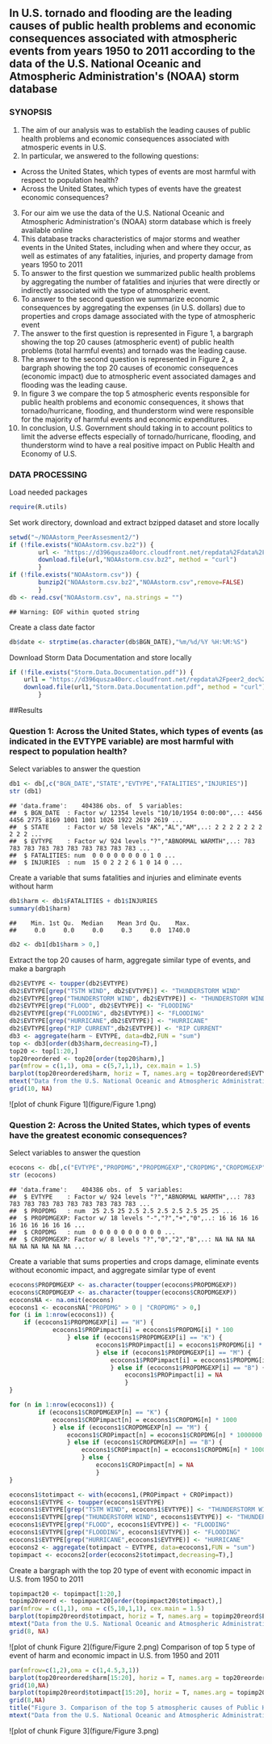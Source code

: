 ## In U.S. tornado and flooding are the leading causes of public health problems and economic consequences associated with atmospheric events from years 1950 to 2011 according to the data of the U.S. National Oceanic and Atmospheric Administration's (NOAA) storm database

### SYNOPSIS
1. The aim of our analysis was to establish the leading causes of public health problems and economic consequences associated with atmosperic events in U.S.
2. In particular, we answered to the following questions:
  * Across the United States, which types of events are most harmful with respect to population health?
  * Across the United States, which types of events have the greatest economic consequences?
3. For our aim we use the data of the U.S. National Oceanic and Atmospheric Administration's (NOAA) storm database which is freely available online   
4. This database tracks characteristics of major storms and weather events in the United States, including when and where they occur, as well as estimates of any fatalities, injuries, and property damage from years 1950 to 2011
5. To answer to the first question we summarized public health problems by aggregating the number of fatalities and injuries that were directly or indirectly associated with the type of atmospheric event. 
6. To answer to the second question we summarize economic consequences by aggregating the expenses (in U.S. dollars) due to properties and crops damage associated with the type of atmospheric event
7. The answer to the first question is represented in Figure 1, a bargraph showing the top 20 causes (atmospheric event) of public health problems (total harmful events) and tornado was the leading cause. 
8. The answer to the second question is represented in Figure 2, a bargraph showing the top 20 causes of economic consequences (economic impact) due to atmospheric event associated damages and flooding was the leading cause.
9. In figure 3 we compare the top 5 atmospheric events responsible for public health problems and economic consequences, it shows that tornado/hurricane, flooding, and thunderstorm wind were responsible for the majority of harmful events and economic expenditures. 
10. In conclusion, U.S. Government should taking in to account politics to limit the adverse effects especially of tornado/hurricane, flooding, and thunderstorm wind to have a real positive impact on Public Health and Economy of U.S. 

### DATA PROCESSING

Load needed packages

```r
require(R.utils)
```

Set work directory, download and extract bzipped dataset and store locally

```r
setwd("~/NOAAstorm_PeerAssesment2/")
if (!file.exists("NOAAstorm.csv.bz2")) {
        url <- "https://d396qusza40orc.cloudfront.net/repdata%2Fdata%2FStormData.csv.bz2"
        download.file(url,"NOAAstorm.csv.bz2", method = "curl")        
        }
if (!file.exists("NOAAstorm.csv")) {
        bunzip2("NOAAstorm.csv.bz2","NOAAstorm.csv",remove=FALSE)
        } 
db <- read.csv("NOAAstorm.csv", na.strings = "")
```

```
## Warning: EOF within quoted string
```

Create a class date factor

```r
db$date <- strptime(as.character(db$BGN_DATE),"%m/%d/%Y %H:%M:%S")
```

Download Storm Data Documentation and store locally

```r
if (!file.exists("Storm.Data.Documentation.pdf")) {
    url1 = "https://d396qusza40orc.cloudfront.net/repdata%2Fpeer2_doc%2Fpd01016005curr.pdf"
    download.file(url1,"Storm.Data.Documentation.pdf", method = "curl")
        }
```

##Results

### Question 1: Across the United States, which types of events (as indicated in the EVTYPE variable) are most harmful with respect to population health?

Select variables to answer the question

```r
db1 <- db[,c("BGN_DATE","STATE","EVTYPE","FATALITIES","INJURIES")]
str (db1)
```

```
## 'data.frame':	404386 obs. of  5 variables:
##  $ BGN_DATE  : Factor w/ 12354 levels "10/10/1954 0:00:00",..: 4456 4456 2775 8169 1001 1001 1026 1922 2619 2619 ...
##  $ STATE     : Factor w/ 58 levels "AK","AL","AM",..: 2 2 2 2 2 2 2 2 2 2 ...
##  $ EVTYPE    : Factor w/ 924 levels "?","ABNORMAL WARMTH",..: 783 783 783 783 783 783 783 783 783 783 ...
##  $ FATALITIES: num  0 0 0 0 0 0 0 0 1 0 ...
##  $ INJURIES  : num  15 0 2 2 2 6 1 0 14 0 ...
```

Create a variable that sums fatalities and injuries and eliminate events without harm

```r
db1$harm <- db1$FATALITIES + db1$INJURIES
summary(db1$harm)
```

```
##    Min. 1st Qu.  Median    Mean 3rd Qu.    Max. 
##     0.0     0.0     0.0     0.3     0.0  1740.0
```

```r
db2 <- db1[db1$harm > 0,]
```

Extract the top 20 causes of harm, aggregate similar type of events, and make a bargraph 

```r
db2$EVTYPE <- toupper(db2$EVTYPE)
db2$EVTYPE[grep("TSTM WIND", db2$EVTYPE)] <- "THUNDERSTORM WIND"
db2$EVTYPE[grep("THUNDERSTORM WIND", db2$EVTYPE)] <- "THUNDERSTORM WIND"
db2$EVTYPE[grep("FLOOD", db2$EVTYPE)] <- "FLOODING"
db2$EVTYPE[grep("FLOODING", db2$EVTYPE)] <- "FLOODING"
db2$EVTYPE[grep("HURRICANE",db2$EVTYPE)] <- "HURRICANE"
db2$EVTYPE[grep("RIP CURRENT",db2$EVTYPE)] <- "RIP CURRENT"
db3 <- aggregate(harm ~ EVTYPE, data=db2,FUN = "sum")
top <- db3[order(db3$harm,decreasing=T),]
top20 <- top[1:20,]
top20reordered <- top20[order(top20$harm),]
par(mfrow = c(1,1), oma = c(5,7,1,1), cex.main = 1.5)
barplot(top20reordered$harm, horiz = T, names.arg = top20reordered$EVTYPE, las = 1, cex.names = 1, xlab = "Total harmful events", xlim = c(0,100000), main = "Figure 1. Top 20 causes and number of harmful events (fatalities + injuries) \nfrom 1950 to 2011 in U.S.")
mtext("Data from the U.S. National Oceanic and Atmospheric Administration's (NOAA) storm database", side = 1, outer = T, cex = 1.2) 
grid(10, NA)
```

![plot of chunk Figure 1](figure/Figure 1.png) 

### Question 2: Across the United States, which types of events have the greatest economic consequences?

Select variables to answer the question

```r
ecocons <- db[,c("EVTYPE","PROPDMG","PROPDMGEXP","CROPDMG","CROPDMGEXP")]
str (ecocons)
```

```
## 'data.frame':	404386 obs. of  5 variables:
##  $ EVTYPE    : Factor w/ 924 levels "?","ABNORMAL WARMTH",..: 783 783 783 783 783 783 783 783 783 783 ...
##  $ PROPDMG   : num  25 2.5 25 2.5 2.5 2.5 2.5 2.5 25 25 ...
##  $ PROPDMGEXP: Factor w/ 18 levels "-","?","+","0",..: 16 16 16 16 16 16 16 16 16 16 ...
##  $ CROPDMG   : num  0 0 0 0 0 0 0 0 0 0 ...
##  $ CROPDMGEXP: Factor w/ 8 levels "?","0","2","B",..: NA NA NA NA NA NA NA NA NA NA ...
```

Create a variable that sums properties and crops damage, eliminate events without economic impact, and aggregate similar type of event

```r
ecocons$PROPDMGEXP <- as.character(toupper(ecocons$PROPDMGEXP))
ecocons$CROPDMGEXP <- as.character(toupper(ecocons$CROPDMGEXP))
ecoconsNA <- na.omit(ecocons)
ecocons1 <- ecoconsNA["PROPDMG" > 0 | "CROPDMG" > 0,]
for (i in 1:nrow(ecocons1)) {
    if (ecocons1$PROPDMGEXP[i] == "H") {
            ecocons1$PROPimpact[i] = ecocons1$PROPDMG[i] * 100
                } else if (ecocons1$PROPDMGEXP[i] == "K") {
                        ecocons1$PROPimpact[i] = ecocons1$PROPDMG[i] * 1000
                        } else if (ecocons1$PROPDMGEXP[i] == "M") {
                            ecocons1$PROPimpact[i] = ecocons1$PROPDMG[i] * 1000000
                            } else if (ecocons1$PROPDMGEXP[i] == "B") {ecocons1$PROPimpact[i] = ecocons1$PROPDMG[i] * 1000000000                                                                       } else {
                                ecocons1$PROPimpact[i] = NA
                                }
}

for (n in 1:nrow(ecocons1)) {
        if (ecocons1$CROPDMGEXP[n] == "K") {
            ecocons1$CROPimpact[n] = ecocons1$CROPDMG[n] * 1000
            } else if (ecocons1$CROPDMGEXP[n] == "M") {
                ecocons1$CROPimpact[n] = ecocons1$CROPDMG[n] * 1000000
                } else if (ecocons1$CROPDMGEXP[n] == "B") {
                    ecocons1$CROPimpact[n] = ecocons1$CROPDMG[n] * 1000000000
                    } else {
                        ecocons1$CROPimpact[n] = NA
                        }
}

ecocons1$totimpact <- with(ecocons1,(PROPimpact + CROPimpact)) 
ecocons1$EVTYPE <- toupper(ecocons1$EVTYPE)
ecocons1$EVTYPE[grep("TSTM WIND", ecocons1$EVTYPE)] <- "THUNDERSTORM WIND"
ecocons1$EVTYPE[grep("THUNDERSTORM WIND", ecocons1$EVTYPE)] <- "THUNDERSTORM WIND"
ecocons1$EVTYPE[grep("FLOOD", ecocons1$EVTYPE)] <- "FLOODING"
ecocons1$EVTYPE[grep("FLOODING", ecocons1$EVTYPE)] <- "FLOODING"
ecocons1$EVTYPE[grep("HURRICANE",ecocons1$EVTYPE)] <- "HURRICANE"
ecocons2 <- aggregate(totimpact ~ EVTYPE, data=ecocons1,FUN = "sum")
topimpact <- ecocons2[order(ecocons2$totimpact,decreasing=T),]
```

Create a bargraph with the top 20 type of event with economic impact in U.S. from 1950 to 2011

```r
topimpact20 <- topimpact[1:20,]
topimp20reord <- topimpact20[order(topimpact20$totimpact),]
par(mfrow = c(1,1), oma = c(5,10,1,1), cex.main = 1.5)
barplot(topimp20reord$totimpact, horiz = T, names.arg = topimp20reord$EVTYPE, las = 1, cex.names = 1, xlab = "Economic expenditure (U.S. Dollars $)", xlim = c(0,20000000000), main = "Figure 2. Top 20 causes (type of event) of economical expenditure for damage \nto property and crop from 1950 to 2011 in U.S.") 
mtext("Data from the U.S. National Oceanic and Atmospheric Administration's (NOAA) storm database", side = 1, outer = T, cex = 1.2) 
grid(8, NA)
```

![plot of chunk Figure 2](figure/Figure 2.png) 
Comparison of top 5 type of event of harm and economic impact in U.S. from 1950 and 2011

```r
par(mfrow=c(1,2),oma = c(1,4.5,3,1))
barplot(top20reordered$harm[15:20], horiz = T, names.arg = top20reordered$EVTYPE[15:20], las = 1, cex.names = 0.8, xlim = c(0,100000), xlab = "Total harmful events")
grid(10,NA)
barplot(topimp20reord$totimpact[15:20], horiz = T, names.arg = topimp20reord$EVTYPE[15:20], las = 1, cex.names = 0.8, xlim = c(0,20000000000), xlab = "Economic expenditure (U.S. Dollars $)")
grid(8,NA)
title("Figure 3. Comparison of the top 5 atmospheric causes of Public Health problems \nand economic consequences in U.S. from 1950 and 2011", outer = T, cex.main = 1.5) 
mtext("Data from the U.S. National Oceanic and Atmospheric Administration's (NOAA) storm database", side = 1, outer = T, cex = 1.2 )
```

![plot of chunk Figure 3](figure/Figure 3.png) 
